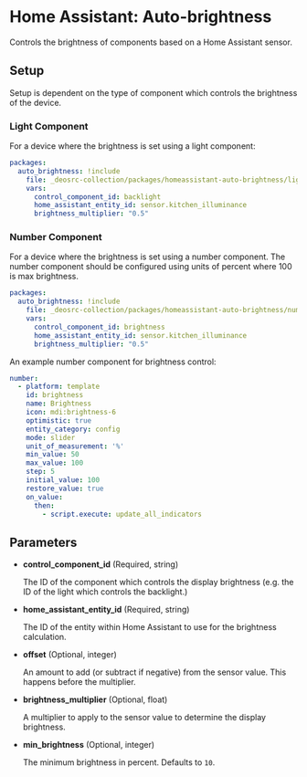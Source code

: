 # Home Assistant: Auto-brightness

Controls the brightness of components based on a Home Assistant sensor.

## Setup

Setup is dependent on the type of component which controls the brightness of the
device.

### Light Component

For a device where the brightness is set using a light component:

```yaml
packages:
  auto_brightness: !include
    file: _deosrc-collection/packages/homeassistant-auto-brightness/light.yaml
    vars:
      control_component_id: backlight
      home_assistant_entity_id: sensor.kitchen_illuminance
      brightness_multiplier: "0.5"
```

### Number Component

For a device where the brightness is set using a number component. The number
component should be configured using units of percent where 100 is max brightness.

```yaml
packages:
  auto_brightness: !include
    file: _deosrc-collection/packages/homeassistant-auto-brightness/number.yaml
    vars:
      control_component_id: brightness
      home_assistant_entity_id: sensor.kitchen_illuminance
      brightness_multiplier: "0.5"
```

An example number component for brightness control:

```yaml
number:
  - platform: template
    id: brightness
    name: Brightness
    icon: mdi:brightness-6
    optimistic: true
    entity_category: config
    mode: slider
    unit_of_measurement: '%'
    min_value: 50
    max_value: 100
    step: 5
    initial_value: 100
    restore_value: true
    on_value:
      then:
        - script.execute: update_all_indicators
```

## Parameters

- **control_component_id** (Required, string)

  The ID of the component which controls the display brightness (e.g. the ID of
  the light which controls the backlight.)

- **home_assistant_entity_id** (Required, string)

  The ID of the entity within Home Assistant to use for the brightness calculation.

- **offset** (Optional, integer)

  An amount to add (or subtract if negative) from the sensor value. This happens
  before the multiplier.

- **brightness_multiplier** (Optional, float)

  A multiplier to apply to the sensor value to determine the display brightness.

- **min_brightness** (Optional, integer)

  The minimum brightness in percent. Defaults to `10`.
